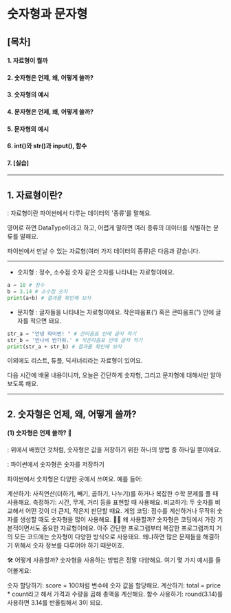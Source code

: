 # 숫자형과 문자형

## [목차]
#### 1. 자료형이 뭘까
#### 2. 숫자형은 언제, 왜, 어떻게 쓸까?
#### 3. 숫자형의 예시
#### 4. 문자형은 언제, 왜, 어떻게 쓸까?
#### 5. 문자형의 예시
#### 6. int()와 str()과 input(), 함수
#### 7. [실습]

---

## 1. 자료형이란?

: 자료형이란 파이썬에서 다루는 데이터의 '종류'를 말해요.

영어로 하면 DataType이라고 하고, 어렵게 말하면 여러 종류의 데이터를 식별하는 분류를 말해요.

파이썬에서 만날 수 있는 자료형(여러 가지 데이터의 종류)은 다음과 같습니다.

---

- 숫자형 : 정수, 소수점 숫자 같은 숫자를 나타내는 자료형이에요.
``` python
a = 10 # 정수
b = 3.14 # 소수점 숫자
print(a+b) # 결과를 확인해 보자
```

- 문자형 : 글자들을 나타내는 자료형이에요. 작은따옴표(') 혹은 큰따옴표(") 안에 글자를 적으면 돼요.
```python
str_a = "안녕 파이썬! " # 큰따옴표 안에 글자 적기
str_b = '만나서 반가워.' # 작은따옴표 안에 글자 적기
print(str_a + str_b) # 결과를 확인해 보자
```

이외에도 리스트, 튜플, 딕셔너리라는 자료형이 있어요.

다음 시간에 배울 내용이니까, 오늘은 간단하게 숫자형, 그리고 문자형에 대해서만 알아보도록 해요.

---

## 2. 숫자형은 언제, 왜, 어떻게 쓸까?

#### (1) 숫자형은 언제 쓸까? 🤔
: 위에서 배웠던 것처럼, 숫자형은 값을 저장하기 위한 하나의 방법 중 하나일 뿐이에요.

: 파이썬에서 숫자형은 숫자를 저장하기 

파이썬에서 숫자형은 다양한 곳에서 쓰여요. 예를 들어:

계산하기: 사칙연산(더하기, 빼기, 곱하기, 나누기)를 하거나 복잡한 수학 문제를 풀 때 사용해요.
측정하기: 시간, 무게, 거리 등을 표현할 때 사용해요.
비교하기: 두 숫자를 비교해서 어떤 것이 더 큰지, 작은지 판단할 때요.
게임 코딩: 점수를 계산하거나 무작위 숫자를 생성할 때도 숫자형을 많이 사용해요.
🤷‍♂️ 왜 사용할까?
숫자형은 코딩에서 가장 기본적이면서도 중요한 자료형이에요. 아주 간단한 프로그램부터 복잡한 프로그램까지 거의 모든 코드에는 숫자형이 다양한 방식으로 사용돼요. 왜냐하면 많은 문제들을 해결하기 위해서 숫자 정보를 다루어야 하기 때문이죠.

🛠 어떻게 사용할까?
숫자형을 사용하는 방법은 정말 다양해요. 여기 몇 가지 예시를 들어볼게요:

숫자 할당하기: score = 100처럼 변수에 숫자 값을 할당해요.
계산하기: total = price * count라고 해서 가격과 수량을 곱해 총액을 계산해요.
함수 사용하기: round(3.14)를 사용하면 3.14를 반올림해서 3이 되요.